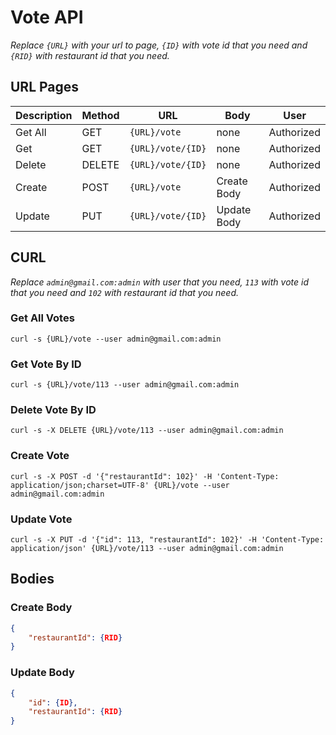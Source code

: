 # Vote API
_Replace `{URL}` with your url to page, `{ID}` with vote id that you need and `{RID}` with restaurant id that you need._

## URL Pages
Description | Method | URL | Body | User
----------- | ------ | --- | ---- | ---------
Get All | GET | `{URL}/vote` | none | Authorized
Get | GET | `{URL}/vote/{ID}` | none | Authorized
Delete | DELETE  | `{URL}/vote/{ID}` | none | Authorized
Create | POST | `{URL}/vote` | Create Body | Authorized
Update | PUT | `{URL}/vote/{ID}` | Update Body | Authorized


## CURL
_Replace `admin@gmail.com:admin` with user that you need, `113` with vote id that you need and `102` with restaurant id that you need._

### Get All Votes
`curl -s {URL}/vote --user admin@gmail.com:admin`

### Get Vote By ID
`curl -s {URL}/vote/113 --user admin@gmail.com:admin`

### Delete Vote By ID
`curl -s -X DELETE {URL}/vote/113 --user admin@gmail.com:admin`

### Create Vote
`curl -s -X POST -d '{"restaurantId": 102}' -H 'Content-Type: application/json;charset=UTF-8' {URL}/vote --user admin@gmail.com:admin`

### Update Vote
`curl -s -X PUT -d '{"id": 113, "restaurantId": 102}' -H 'Content-Type: application/json' {URL}/vote/113 --user admin@gmail.com:admin`

## Bodies
### Create Body
```json
{
    "restaurantId": {RID}
}
```

### Update Body
```json
{
    "id": {ID},
    "restaurantId": {RID}
}
```